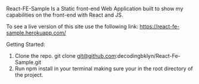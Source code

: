 React-FE-Sample 
Is a Static front-end Web Application built to show my capabilities on the front-end with React and JS. 

To see a live version of this site use the following link: 
https://react-fe-sample.herokuapp.com/

Getting Started: 
1. Clone the repo. 
    git clone git@github.com:decodingbklyn/React-Fe-Sample.git
2. Run npm install in your terminal making sure your in the root directory of the project. 
